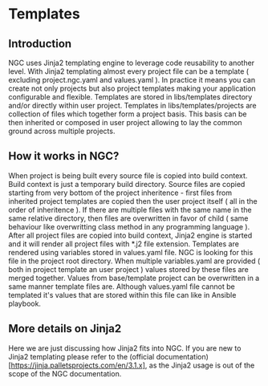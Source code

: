 # Templates

## Introduction

NGC uses Jinja2 templating engine to leverage code reusability to another level. With Jinja2 templating almost every project file 
can be a template ( excluding project.ngc.yaml and values.yaml ). In practice it means you can create not only projects but also 
project templates making your application configurable and flexible. Templates are stored in libs/templates directory and/or directly 
within user project. Templates in libs/templates/projects are collection of files which together form a project basis. This basis can 
be then inherited or composed in user project allowing to lay the common ground across multiple projects.

## How it works in NGC?

When project is being built every source file is copied into build context. Build context is just a temporary build directory. 
Source files are copied starting from very bottom of the project inheritence - first files from inherited project templates 
are copied then the user project itself ( all in the order of inheritence ). If there are multiple files with the same name in the 
same relative directory, then files are overwritten in favor of child ( same behaviour like overwritting class method in any 
programming language ). After all project files are copied into build context, Jinja2 engine is started and it will render all project 
files with *.j2 file extension. Templates are rendered using variables stored in values.yaml file. NGC is looking for this file 
in the project root directory. When multiple variables.yaml are provided ( both in project template an user project ) values stored by 
these files are merged together. Values from base/template project can be overwritten in a same manner template files are. 
Although values.yaml file cannot be templated it's values that are stored within this file can like in Ansible playbook.

## More details on Jinja2

Here we are just discussing how Jinja2 fits into NGC. If you are new to Jinja2 templating please refer to the 
(official documentation)[https://jinja.palletsprojects.com/en/3.1.x], as the Jinja2 usage is out of the scope of the NGC 
documentation.
